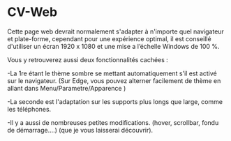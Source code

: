 # CV-Web
Cette page web devrait normalement s'adapter à n'importe quel navigateur et plate-forme, cependant pour une expérience optimal, il est conseillé d'utiliser un écran 1920 x 1080 et une mise a l’échelle Windows de 100 %.

Vous y retrouverez aussi deux fonctionnalités cachées :

  -La 1re étant le thème sombre se mettant automatiquement s'il est activé sur le navigateur.
    (Sur Edge, vous pouvez alterner facilement de thème en allant dans Menu/Parametre/Apparence )

  -La seconde est l'adaptation sur les supports plus longs que large, comme les téléphones.

  -Il y a aussi de nombreuses petites modifications. (hover, scrollbar, fondu de démarrage....)
    (que je vous laisserai découvrir).
